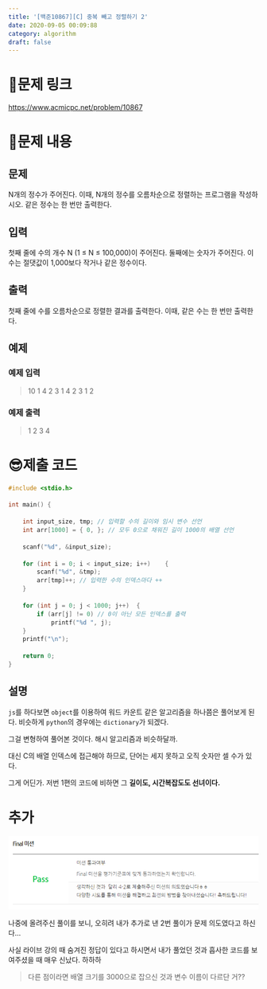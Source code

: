 ```yaml
---
title: '[백준10867][C] 중복 빼고 정렬하기 2'
date: 2020-09-05 00:09:88
category: algorithm
draft: false
---
```


# 🚄문제 링크

https://www.acmicpc.net/problem/10867

# 📖문제 내용

## 문제 

N개의 정수가 주어진다. 이때, N개의 정수를 오름차순으로 정렬하는 프로그램을 작성하시오. 같은 정수는 한 번만 출력한다.

## 입력

첫째 줄에 수의 개수 N (1 ≤ N ≤ 100,000)이 주어진다. 둘째에는 숫자가 주어진다. 이 수는 절댓값이 1,000보다 작거나 같은 정수이다.

## 출력

첫째 줄에 수를 오름차순으로 정렬한 결과를 출력한다. 이때, 같은 수는 한 번만 출력한다.

## 예제

### 예제 입력
> 10
> 1 4 2 3 1 4 2 3 1 2

### 예제 출력

> 1 2 3 4

# 😎제출 코드

```c
#include <stdio.h>

int main() {
    
    int input_size, tmp; // 입력할 수의 길이와 임시 변수 선언
    int arr[1000] = { 0, }; // 모두 0으로 채워진 길이 1000의 배열 선언
        
    scanf("%d", &input_size);
    
	for (int i = 0; i < input_size; i++)	{
		scanf("%d", &tmp);
		arr[tmp]++; // 입력한 수의 인덱스마다 ++
	}
        
	for (int j = 0; j < 1000; j++)	{
		if (arr[j] != 0) // 0이 아닌 모든 인덱스를 출력
			printf("%d ", j);
	}
    printf("\n");
    
	return 0;
}
```

## 설명

`js`를 하다보면 `object`를 이용하여 워드 카운트 같은 알고리즘을 하나쯤은 풀어보게 된다. 비슷하게 `python`의 경우에는 `dictionary`가 되겠다.

그걸 변형하여 풀어본 것이다. 해시 알고리즘과 비슷하달까.

대신 C의 배열 인덱스에 접근해야 하므로, 단어는 세지 못하고 오직 숫자만 셀 수가 있다.

그게 어딘가. 저번 1편의 코드에 비하면 그 **길이도, 시간복잡도도 선녀이다.**

# 추가

![boostcourse_review](images/boostcourse_review.png)

나중에 올려주신 풀이를 보니, 오히려 내가 추가로 낸 2번 풀이가 문제 의도였다고 하신다...

사실 라이브 강의 때 숨겨진 정답이 있다고 하시면서 내가 풀었던 것과 흡사한 코드를 보여주셨을 때 매우 신났다. 하하하

> 다른 점이라면 배열 크기를 3000으로 잡으신 것과 변수 이름이 다르단 거??